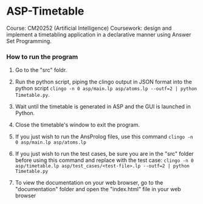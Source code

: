 # ASP-Timetable

Course: CM20252 (Artificial Intelligence)
Coursework: design and implement a timetabling application in a declarative manner using Answer Set Programming.

### How to run the program

1. Go to the "src" foldr.

2. Run the python script, piping the clingo output in JSON format into the python script
`clingo -n 0 asp/main.lp asp/atoms.lp --outf=2 | python Timetable.py`.

3. Wait until the timetable is generated in ASP and the GUI is launched in Python.

4. Close the timetable's window to exit the program.

5. If you just wish to run the AnsProlog files, use this command
`clingo -n 0 asp/main.lp asp/atoms.lp`

6. If you just wish to run the test cases, be sure you are in the "src" folder before using this command and replace <test-file> with the test case:
`clingo -n 0 asp/timetable.lp asp/test_cases/<test-file>.lp --outf=2 | python Timetable.py`

7. To view the documentation on your web browser, go to the "documentation" folder and open the "index.html" file in your web browser